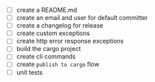 - [ ] create a README.md
- [ ] create an email and user for default committer
- [ ] create a changelog for release
- [ ] create custom exceptions
- [ ] create http error response exceptions
- [ ] build the cargo project
- [ ] create cli commands
- [ ] create `publish to cargo` flow
- [ ] unit tests
